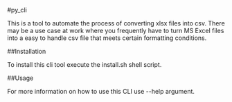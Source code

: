 #py_cli

This is a tool to automate the process of converting xlsx files into csv. 
There may be a use case at work where you frequently have to turn MS Excel files into a easy to handle csv file that meets certain formatting conditions.

##Installation

To install this cli tool execute the install.sh shell script.

##Usage

For more information on how to use this CLI use --help argument. 


